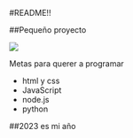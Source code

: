 #README!!

##Pequeño proyecto

![](https://c4.wallpaperflare.com/wallpaper/435/542/549/javascript-google-node-js-html-microsoft-visual-studio-hd-wallpaper-preview.jpg)

Metas para querer a programar

- html y css
- JavaScript
- node.js
- python

##2023 es mi año
